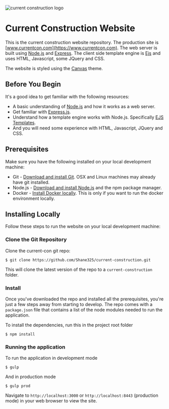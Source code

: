 ![current construction logo](https://assets.currentcon.com/logo.png "current construction logo")

# Current Construction Website

This is the current construction website repository. The production site is [www.currentcon.com](https://www.currentcon.com). The web server is built using [Node.js](https://nodejs.org/en/) and [Express](https://expressjs.com/). The client side template engine is [Ejs](https://ejs.co/) and uses HTML, Javascript, some JQuery and CSS.

The website is styled using the [Canvas](http://preview.themeforest.net/item/canvas-the-multipurpose-html5-template/full_screen_preview/9228123) theme.

## Before You Begin

It's a good idea to get familiar with the following resources:

  - A basic understanding of [Node.js](https://www.sitepoint.com/build-a-simple-web-server-with-node-js/) and how it works as a web server.
  - Get familiar with [Express.js](https://www.youtube.com/watch?v=pKd0Rpw7O48).
  - Understand how a template engine works with Node.js. Specifically [EJS Templates](https://www.youtube.com/watch?v=VM-2xSaDxJc).
  - And you will need some experience with HTML, Javascript, JQuery and CSS.

## Prerequisites

Make sure you have the following installed on your local development machine:

  - Git - [Download and install Git](https://git-scm.com/downloads). OSX and Linux machines may already have git installed.
  - Node.js - [Download and install Node.js](https://nodejs.org/en/download/) and the npm package manager.
  - Docker - [Install Docker locally](https://www.docker.com/). This is only if you want to run the docker environment locally.


## Installing Locally

Follow these steps to run the website on your local development machine:

### Clone the Git Repository

Clone the current-con git repo:

```
$ git clone https://github.com/Shane325/current-construction.git
```

This will clone the latest version of the repo to a `current-construction` folder.

### Install

Once you've downloaded the repo and installed all the prerequisites, you're just a few steps away from starting to develop. The repo comes with a `package.json` file that contains a list of the node modules needed to run the application.

To install the dependencies, run this in the project root folder

```
$ npm install
```

### Running the application

To run the application in development mode

```
$ gulp
```

And in production mode

```
$ gulp prod
```

Navigate to `http://localhost:3000` or `http://localhost:8443` (production mode) in your web browser to view the site.
